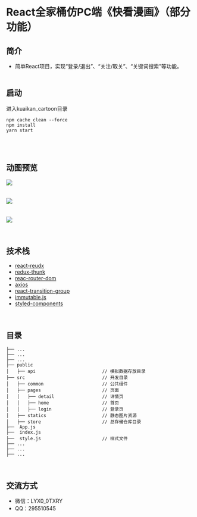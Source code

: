 # React全家桶仿PC端《快看漫画》（部分功能）

## 简介 
- 简单React项目，实现“登录/退出”、“关注/取关”、“关键词搜索”等功能。
<br><br>
## 启动
进入kuaikan_cartoon目录

    npm cache clean --force
    npm install
    yarn start
<br><br>
## 动图预览
![](https://user-gold-cdn.xitu.io/2018/8/30/1658963641b2aefa?imageslim)
<br><br><br>
![](https://user-gold-cdn.xitu.io/2018/8/30/165897509b44d317?imageslim)
<br><br><br>
![](https://user-gold-cdn.xitu.io/2018/8/30/165899677ef01bd0?imageslim)

<br>

## 技术栈
- [react-reudx](https://redux.js.org/)
- [redux-thunk](https://github.com/notrab/create-react-app-redux)
- [reac-router-dom](https://react-guide.github.io/react-router-cn/)
- [axios](https://www.kancloud.cn/yunye/axios/234845)
- [react-transition-group](https://github.com/reactjs/react-transition-group)
- [immutable.js](https://github.com/facebook/immutable-js)
- [styled-components](https://github.com/styled-components/styled-components)

<br>

## 目录

    ├── ...                                     
    ├── ...                                     
    ├── ...                                         
    ├── public                                  
    │   ├── api                         // 模拟数据存放目录
    ├── src                             // 开发目录
    │   ├── common                      // 公共组件
    │   ├── pages                       // 页面
    │   │   ├── detail                  // 详情页   
    │   │   ├── home                    // 首页
    │   │   ├── login                   // 登录页
    │   ├── statics                     // 静态图片资源  
    │   ├── store                       // 总存储仓库目录            
    ├──  App.js         
    ├──  index.js
    ├──  style.js                       // 样式文件
    ├── ...
    ├── ...
    ├── ...

<br>

## 交流方式
- 微信：LYX0_0TXRY
- QQ：295510545 

